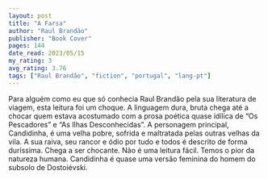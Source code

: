 ```yaml
---
layout: post
title: "A Farsa"
author: "Raul Brandão"
publisher: "Book Cover"
pages: 144
date_read: 2023/05/15
my_rating: 3
avg_rating: 3.76
tags: ["Raul Brandão", "fiction", "portugal", "lang-pt"]
---
```


Para alguém como eu que só conhecia Raul Brandão pela sua literatura de viagem, esta leitura foi um choque. A linguagem dura, bruta chega até a chocar quem estava acostumado com a prosa poética quase idílica de “Os Pescadores” e “As Ilhas Desconhecidas”.  A personagem principal, Candidinha, é uma velha pobre, sofrida e maltratada pelas outras velhas da vila. A sua raiva, seu rancor e ódio por tudo e todos é descrito de forma duríssima. Chega a ser chocante. Não é uma leitura fácil. Temos o pior da natureza humana. Candidinha é quase uma versão feminina do homem do subsolo de Dostoiévski. 

